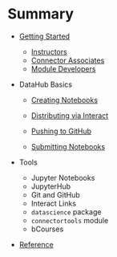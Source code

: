 # Summary

* [Getting Started](README.md)
  * [Instructors](/instructors.md)
  * [Connector Associates](connector-associates.md)
  * [Module Developers](module-developers.md)
* DataHub Basics

  * [Creating Notebooks](/datahub-basics/creating-notebooks.md)
  * [Distributing via Interact](/datahub-basics/distributing-via-interact.md)

  * [Pushing to GitHub](/datahub-basics/pushing-to-github.md)

  * [Submitting Notebooks](/datahub-basics/submitting-notebooks.md)

* Tools
  * Jupyter Notebooks
  * JupyterHub
  * Git and GitHub
  * Interact Links
  * `datascience` package
  * `connectortools` module
  * bCourses
* [Reference](reference.md)



